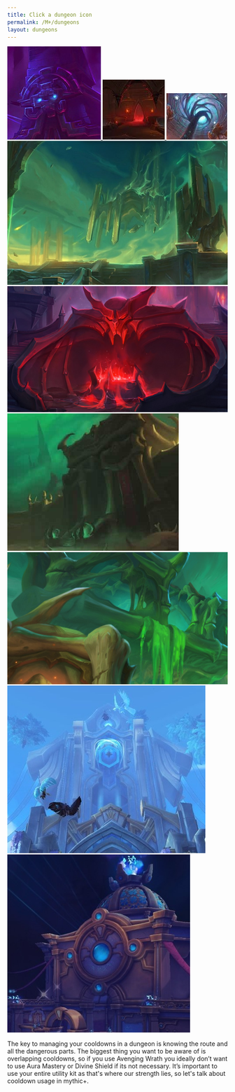 ```yaml
---
title: Click a dungeon icon
permalink: /M+/dungeons
layout: dungeons
---
```


<div class="author">

<a href="/M+/dungeons/dos">
    <img class="author-avatar" src="/assets/img/dungeons/dos.jpg" />
</a>

<a href="/M+/dungeons/sd">
    <img class="author-avatar" src="/assets/img/dungeons/sd.jpg" />
</a>

<a href="/M+/dungeons/mots">
    <img class="author-avatar" src="/assets/img/dungeons/mots.jpg" />
</a>

<a href="/M+/dungeons/nw">
    <img class="author-avatar" src="/assets/img/dungeons/nw.jpg" />
</a>

<a href="/M+/dungeons/hoa">
    <img class="author-avatar" src="/assets/img/dungeons/hoa.jpg" />
</a>

<a href="/M+/dungeons/top">
    <img class="author-avatar" src="/assets/img/dungeons/top.jpg" />
</a>

<a href="/M+/dungeons/pf">
    <img class="author-avatar" src="/assets/img/dungeons/pf.jpg" />
</a>

<a href="/M+/dungeons/soa">
    <img class="author-avatar" src="/assets/img/dungeons/soa.jpg" />
</a>

<a href="/M+/dungeons/tazavesh">
    <img class="author-avatar" src="/assets/img/dungeons/taz.jpg" />
</a>

</div>

The key to managing your cooldowns in a dungeon is knowing the route and all the dangerous parts. The biggest thing you want to be aware of is overlapping cooldowns, so if you use Avenging Wrath you ideally don’t want to use Aura Mastery or Divine Shield if its not necessary. It’s important to use your entire utility kit as that's where our strength lies, so let's talk about cooldown usage in mythic+.
